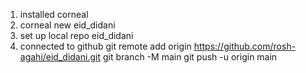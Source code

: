1. installed corneal
2. corneal new eid_didani
3. set up local repo eid_didani
4. connected to github
    git remote add origin https://github.com/rosh-agahi/eid_didani.git
    git branch -M main
    git push -u origin main
